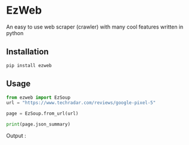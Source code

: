 # EzWeb
 An easy to use web scraper (crawler) with many cool features  written in python
 
## Installation
```
pip install ezweb
```
## Usage
```python
from ezweb import EzSoup
url = "https://www.techradar.com/reviews/google-pixel-5"

page = EzSoup.from_url(url)

print(page.json_summary)
```
Output :
```json

```